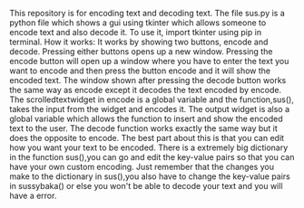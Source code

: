 This repository is for encoding text and decoding text. The file sus.py is a python file which shows a gui using tkinter which allows someone to encode text and also decode it.
To use it, import tkinter using pip in terminal.
How it works:
It works by showing two buttons, encode and decode. Pressing either buttons opens up a new window.
Pressing the encode button will open up a window where you have to enter the text you want to encode and then press the button encode and it will show the encoded text.
The window shown after pressing the decode button works the same way as encode except it decodes the text encoded by encode. The scrolledtextwidget in encode is a global variable and the function,sus(), takes the input from the widget and encodes it. The output widget is also a global variable which allows the function to insert and show the encoded text to the user. The decode function works exactly the same way but it does the opposite to encode.
The best part about this is that you can edit how you want your text to be encoded.
There is a extremely big dictionary in the function sus(),you can go and edit the key-value pairs so that you can have your own custom encoding.
Just remember that the changes you make to the dictionary in sus(),you also have to change the key-value pairs in sussybaka() or else you won't be able to decode your text and 
you will have a error.
